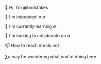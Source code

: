 👋 Hi, I'm @birdstakes

👀 I'm interested in $\emptyset$

🌱 I'm currently learning $\emptyset$

💞️ I'm looking to collaborate on $\emptyset$

📫 How to reach me do not

$\sum u$ may be wondering what you're doing here

<!---
birdstakes/birdstakes is a ✨ special ✨ repository because its `README.md` (this file) appears on your GitHub profile.
You can click the Preview link to take a look at your changes.
--->
